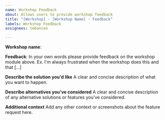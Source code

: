 ```yaml
---
name: Workshop Feedback
about: Allows users to provide workshop feedback
title: "[Workshop] - [Workshop Name] - Feedback"
labels: Workshop Feedback
assignees: tebanieo

---
```


**Workshop name**:

**Feedback**: 
In your own words please provide feedback on the workshop module above. Ex. I'm always frustrated when the workshop does this and that [...]

**Describe the solution you'd like**
A clear and concise description of what you want to happen. 

**Describe alternatives you've considered**
A clear and concise description of any alternative solutions or features you've considered.

**Additional context**
Add any other context or screenshots about the feature request here.
